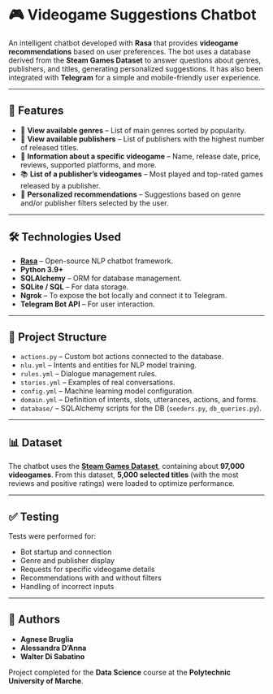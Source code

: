 
# 🎮 Videogame Suggestions Chatbot

An intelligent chatbot developed with **Rasa** that provides **videogame recommendations** based on user preferences.
The bot uses a database derived from the **Steam Games Dataset** to answer questions about genres, publishers, and titles, generating personalized suggestions.
It has also been integrated with **Telegram** for a simple and mobile-friendly user experience.

---

## 🚀 Features

* 🔎 **View available genres** – List of main genres sorted by popularity.
* 🏢 **View available publishers** – List of publishers with the highest number of released titles.
* 🎲 **Information about a specific videogame** – Name, release date, price, reviews, supported platforms, and more.
* 📚 **List of a publisher’s videogames** – Most played and top-rated games released by a publisher.
* 🤖 **Personalized recommendations** – Suggestions based on genre and/or publisher filters selected by the user.

---

## 🛠️ Technologies Used

* **[Rasa](https://rasa.com/)** – Open-source NLP chatbot framework.
* **Python 3.9+**
* **SQLAlchemy** – ORM for database management.
* **SQLite / SQL** – For data storage.
* **Ngrok** – To expose the bot locally and connect it to Telegram.
* **Telegram Bot API** – For user interaction.

---

## 📂 Project Structure

* `actions.py` – Custom bot actions connected to the database.
* `nlu.yml` – Intents and entities for NLP model training.
* `rules.yml` – Dialogue management rules.
* `stories.yml` – Examples of real conversations.
* `config.yml` – Machine learning model configuration.
* `domain.yml` – Definition of intents, slots, utterances, actions, and forms.
* `database/` – SQLAlchemy scripts for the DB (`seeders.py`, `db_queries.py`).

---

## 📊 Dataset

The chatbot uses the **[Steam Games Dataset](https://www.kaggle.com/datasets/fronkongames/steam-games-dataset?select=games.json)**, containing about **97,000 videogames**.
From this dataset, **5,000 selected titles** (with the most reviews and positive ratings) were loaded to optimize performance.

---

## ✅ Testing

Tests were performed for:

* Bot startup and connection
* Genre and publisher display
* Requests for specific videogame details
* Recommendations with and without filters
* Handling of incorrect inputs

---

## 👥 Authors

* **Agnese Bruglia**
* **Alessandra D’Anna**
* **Walter Di Sabatino**

Project completed for the **Data Science** course at the **Polytechnic University of Marche**.
